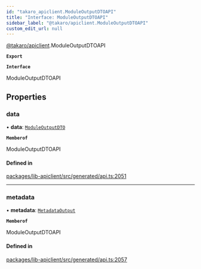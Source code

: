 ```yaml
---
id: "takaro_apiclient.ModuleOutputDTOAPI"
title: "Interface: ModuleOutputDTOAPI"
sidebar_label: "@takaro/apiclient.ModuleOutputDTOAPI"
custom_edit_url: null
---
```


[@takaro/apiclient](../modules/takaro_apiclient.md).ModuleOutputDTOAPI

**`Export`**

**`Interface`**

ModuleOutputDTOAPI

## Properties

### data

• **data**: [`ModuleOutputDTO`](takaro_apiclient.ModuleOutputDTO.md)

**`Memberof`**

ModuleOutputDTOAPI

#### Defined in

[packages/lib-apiclient/src/generated/api.ts:2051](https://github.com/niekcandaele/Takaro/blob/91fb19b/packages/lib-apiclient/src/generated/api.ts#L2051)

___

### metadata

• **metadata**: [`MetadataOutput`](takaro_apiclient.MetadataOutput.md)

**`Memberof`**

ModuleOutputDTOAPI

#### Defined in

[packages/lib-apiclient/src/generated/api.ts:2057](https://github.com/niekcandaele/Takaro/blob/91fb19b/packages/lib-apiclient/src/generated/api.ts#L2057)
